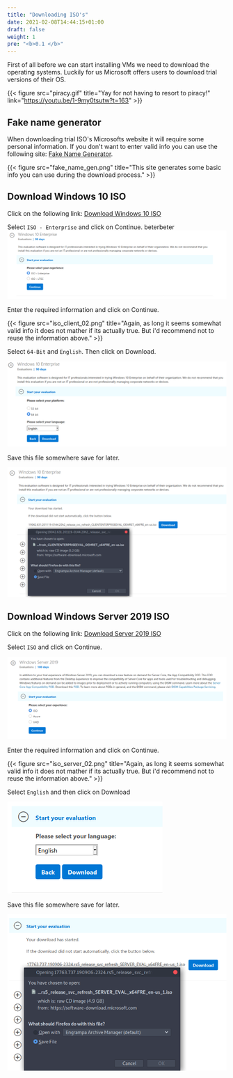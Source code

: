 ```yaml
---
title: "Downloading ISO's"
date: 2021-02-08T14:44:15+01:00
draft: false
weight: 1
pre: "<b>0.1 </b>"
---
```


First of all before we can start installing VMs we need to download the operating systems. Luckily for us Microsoft offers users to download trial versions of their OS.

{{< figure src="piracy.gif" title="Yay for not having to resort to piracy!" link="https://youtu.be/1-9my0tsutw?t=163" >}}

## Fake name generator

When downloading trial ISO's Microsofts website it will require some personal information. If you don't want to enter valid info you can use the following site: [Fake Name Generator](https://nl.fakenamegenerator.com/gen-random-nl-nl.php).

{{< figure src="fake_name_gen.png" title="This site generates some basic info you can use during the download process." >}}

## Download Windows 10 ISO

Click on the following link: [Download Windows 10 ISO](https://www.microsoft.com/en-us/evalcenter/evaluate-windows-10-enterprise)

Select `ISO - Enterprise` and click on Continue.
beterbeter
![ISO - Enterprise](iso_client_01.png)

Enter the required information and click on Continue.

{{< figure src="iso_client_02.png" title="Again, as long it seems somewhat valid info it does not mather if its actually true. But i'd recommend not to reuse the information above." >}}

Select `64-Bit` and `English`. Then click on Download.

![64bit English](iso_client_03.png)

Save this file somewhere save for later.

![Download and save the ISO](iso_client_04.png)

## Download Windows Server 2019 ISO

Click on the following link: [Download Server 2019 ISO](https://www.microsoft.com/en-us/evalcenter/evaluate-windows-server-2019?filetype=ISO)

Select `ISO` and click on Continue.

![ISO](iso_server_01.png)

Enter the required information and click on Continue.

{{< figure src="iso_server_02.png" title="Again, as long it seems somewhat valid info it does not mather if its actually true. But i'd recommend not to reuse the information above." >}}

Select `English` and then click on Download

![English](iso_server_03.png)

Save this file somewhere save for later.

![Download and save the ISO](iso_server_04.png)
